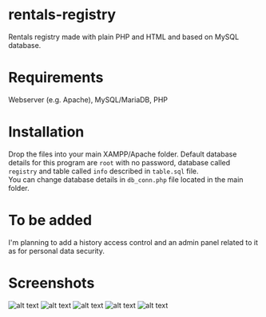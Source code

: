 # rentals-registry
Rentals registry made with plain PHP and HTML and based on MySQL database.

# Requirements
Webserver (e.g. Apache), 
MySQL/MariaDB, 
PHP

# Installation
Drop the files into your main XAMPP/Apache folder. Default database details for this program are `root` with no password, database called `registry` and table called `info` described in `table.sql` file. <br>
You can change database details in `db_conn.php` file located in the main folder.

# To be added
I'm planning to add a history access control and an admin panel related to it as for personal data security.

# Screenshots

![alt text](https://i.imgur.com/y9781Tn.png)
![alt text](https://i.imgur.com/TyHR6yN.png)
![alt text](https://i.imgur.com/fJGgCK6.png)
![alt text](https://i.imgur.com/kmvZ0bW.png)
![alt text](https://i.imgur.com/wkCDbp7.png)
